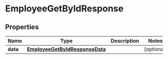 

# EmployeeGetByIdResponse


## Properties

| Name | Type | Description | Notes |
|------------ | ------------- | ------------- | -------------|
|**data** | [**EmployeeGetByIdResponseData**](EmployeeGetByIdResponseData.md) |  |  [optional] |



